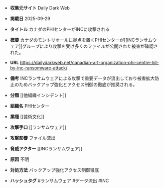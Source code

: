 - **収集元サイト**
Daily Dark Web

- **掲載日**
2025-09-29

- **タイトル**
カナダのPHIセンターがINCに攻撃される

- **概要**
カナダのモントリオールに拠点を置くPHIセンターが[[INCランサムウェア]]グループにより攻撃を受け多くのファイルが公開された被害が確認された。

- **URL**
https://dailydarkweb.net/canadian-art-organization-phi-centre-hit-by-inc-ransomware-attack/

- **備考**
INCランサムウェアによる攻撃で重要データが流出しており被害拡大防止のためバックアップ強化とアクセス制御の徹底が推奨される。

- **分類**
[[他組織インシデント]]

- **組織名**
PHIセンター

- **業種**
[[芸術文化]]

- **攻撃手口**
[[ランサムウェア]]

- **攻撃影響**
ファイル流出

- **脅威アクター**
[[INCランサムウェア]]

- **原因**
不明

- **対処方法**
バックアップ強化アクセス制御徹底

- **ハッシュタグ**
#ランサムウェア #データ流出 #INC
